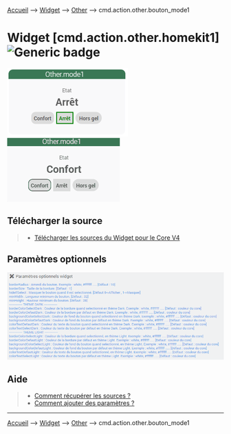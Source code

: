 
<a href="{{site.url}}/documentation">Accueil</a> --> <a href="{{site.url}}/documentation/{{site.widget}}">Widget</a> --> <a href="{{site.url}}/documentation/{{site.widget}}/fr_FR/action/other">Other</a> --> cmd.action.other.bouton_mode1

# Widget [cmd.action.other.homekit1] ![Generic badge](https://img.shields.io/badge/Version-4.2%20%7C%204.3%20%7C%204.4%20Full%20JS-green.svg)

<img src="../../../../images/dashboard/action.other.bouton_mode1_visuel1.png" alt="action.other.bouton_mode1" /> <img src="../../../../images/dashboard/action.other.bouton_mode1_visuel2.gif" alt="action.other.bouton_mode1" />

## Télécharger la source
> - [Télécharger les sources du Widget pour le Core V4]({{site.url_git}}/WIDGET_cmd.action.other.bouton_mode1)


## Paramètres optionnels

<img src="../../../../images/dashboard/action.other.bouton_mode1_param.png" alt="Paramètres optionnels" />

## Aide
> - [Comment récupérer les sources ?]({{site.url}}/documentation/{{site.help}}/fr_FR/download)
> - [Comment ajouter des paramètres ?]({{site.url}}/documentation/{{site.help}}/fr_FR/application)

<hr />

<a href="{{site.url}}/documentation">Accueil</a> --> <a href="{{site.url}}/documentation/{{site.widget}}">Widget</a> --> <a href="{{site.url}}/documentation/{{site.widget}}/fr_FR/action/other">Other</a> --> cmd.action.other.bouton_mode1
